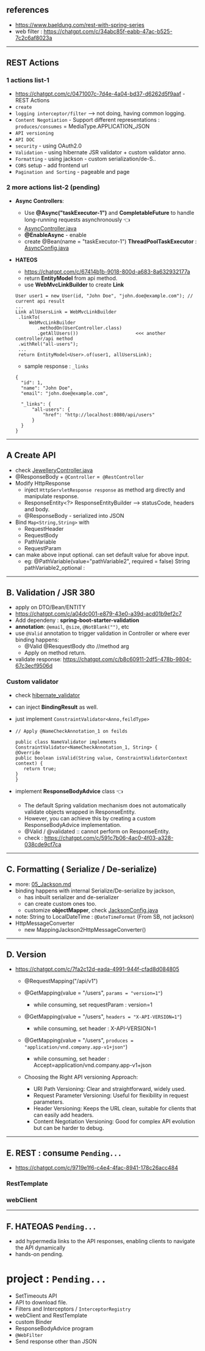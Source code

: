 ## references
- https://www.baeldung.com/rest-with-spring-series
- web filter : https://chatgpt.com/c/34abc85f-eabb-47ac-b525-7c2c6af8023a 
 
---
## REST Actions

### 1 actions list-1
- https://chatgpt.com/c/0471007c-7d4e-4a04-bd37-d6262d5f9aaf - REST Actions
- `create`
- `logging interceptor/filter` --> not doing, having common logging.
- `Content Negotiation` - Support different representations : `produces/consumes` = MediaType.APPLICATION_JSON
- `API versioning`
- `API DOC`
- `security` - using OAuth2.0
- `Validation` - using hibernate JSR validator + custom validator anno.
- `Formatting` - using jackson - custom serialization/de-S..
- `CORS` setup - add frontend url
- `Pagination and Sorting` - pageable and page<E>

### 2 more actions list-2 (pending)
- **Async Controllers**: 
  - Use **@Async("taskExecutor-1")** and **CompletableFuture** to handle long-running requests asynchronously :point_left:
  - [AsyncController.java](../../src/main/java/com/lekhraj/java/spring/SB_99_RESTful_API/controller/AsyncController.java)
  - **@EnableAsync** - enable
  - create @Bean(name = "taskExecutor-1") **ThreadPoolTaskExecutor** : [AsyncConfig.java](../../src/main/java/com/lekhraj/java/spring/SB_99_RESTful_API/configuration/AsyncConfig.java)
  
- **HATEOS**
  - https://chatgpt.com/c/67414b1b-9018-800d-a683-8a632932177a
  - return **EntityModel<Result>** from api method.
  - use **WebMvcLinkBuilder** to create **Link**
  ```
  User user1 = new User(id, "John Doe", "john.doe@example.com"); // current api result
  ...
  Link allUsersLink = WebMvcLinkBuilder
   .linkTo(
       WebMvcLinkBuilder
          .methodOn(UserController.class)
          .getAllUsers())                     <<< another controller/api method
   .withRel("all-users");
   ...
   return EntityModel<User>.of(user1, allUsersLink);
  ```
  - sample response : `_links`
  ```
  {
    "id": 1,
    "name": "John Doe",
    "email": "john.doe@example.com",
  
    "_links": {
        "all-users": {
            "href": "http://localhost:8080/api/users"
        }
    }
  }
  ```

---
## A Create API
- check [JewelleryController.java](..%2F..%2Fsrc%2Fmain%2Fjava%2Fcom%2Flekhraj%2Fjava%2Fspring%2FSB_99_RESTful_API%2Fcontroller%2FJewelleryController.java)
- @ResponseBody + `@Controller` =` @RestController`
- Modify HttpResponse
  - inject `HttpServletResponse response` as method arg directly and manipulate response.
  - ResponseEntity<?> ResponseEntityBuilder -->  statusCode, headers and body.
  - @ResponseBody - serialized into JSON
- Bind `Map<String,String>` with
  - RequestHeader
  - RequestBody
  - PathVariable
  - RequestParam
- can make above input optional. can set default value for above input.
  - eg:  @PathVariable(value="pathVariable2", required = false) String pathVariable2_optional :

---

## B. Validation / JSR 380
- apply on DTO/Bean/ENTITY
- https://chatgpt.com/c/a04dc001-e879-43e0-a39d-acd01b9ef2c7
- Add dependeny : **spring-boot-starter-validation**
- **annotation**: `@email`, `@size`, `@NotBlank("")`, etc
- use `@Valid` annotation to trigger validation in Controller or where ever binding happens:
    - @Valid @ResquestBody dto //method arg
    - Apply on method return.
- validate response: https://chatgpt.com/c/b8c60911-2df5-478b-9804-67c3ecf9506d

### Custom validator 
- check [hibernate_validator](..%2F..%2Fsrc%2Fmain%2Fjava%2Fcom%2Flekhraj%2Fjava%2Fspring%2FSB_99_RESTful_API%2Fhibernate_validator)
- can inject **BindingResult** as well.
- just implement `ConstraintValidator<Anno,feildType>`
- ```
  // Apply @NameCheckAnnotation_1 on feilds
    
  public class NameValidator implements ConstraintValidator<NameCheckAnnotation_1, String> {
  @Override
  public boolean isValid(String value, ConstraintValidatorContext context) {
     return true;
  }
  }
  ```
  
- implement **ResponseBodyAdvice** class :point_left:
  - The default Spring validation mechanism does not automatically validate objects wrapped in ResponseEntity. 
  - However, you can achieve this by creating a custom ResponseBodyAdvice implementation.
  - @Valid / @validated :: cannot perform on ResponseEntity.
  - check : https://chatgpt.com/c/591c7b06-4ac0-4f03-a328-038cde9cf7ca

---

## C. Formatting ( Serialize / De-serialize)
- more: [05_Jackson.md](05_Jackson.md)
- binding happens with internal Serialize/De-serialize by jackson, 
  - has inbuilt serializer and de-serializer
  - can create custom ones too.
  - customize **objectMapper**, check [JacksonConfig.java](..%2F..%2Fsrc%2Fmain%2Fjava%2Fcom%2Flekhraj%2Fjava%2Fspring%2FSB_99_RESTful_API%2Fconfiguration%2FJacksonConfig.java)
- note: String to LocalDateTime : `@DateTimeFormat` (From SB, not jackson)
- HttpMessageConverter
  - new MappingJackson2HttpMessageConverter()

---
## D. Version
- https://chatgpt.com/c/7fa2c12d-eada-4991-944f-cfad8d084805
  - @RequestMapping("/api/v1")
  - @GetMapping(value = "/users", `params = "version=1"`)
    - while consuming, set requestParam :  version=1
  - @GetMapping(value = "/users", `headers = "X-API-VERSION=1"`)
    - while consuming, set header : X-API-VERSION=1
    
  - @GetMapping(value = "/users", `produces = "application/vnd.company.app-v1+json"`)
    - while consuming, set header : Accept=application/vnd.company.app-v1+json

  - Choosing the Right API versioning Approach:
    - URI Path Versioning: Clear and straightforward, widely used.
    - Request Parameter Versioning: Useful for flexibility in request parameters.
    - Header Versioning: Keeps the URL clean, suitable for clients that can easily add headers.
    - Content Negotiation Versioning: Good for complex API evolution but can be harder to debug.

---

## E. REST : consume `Pending...`
- https://chatgpt.com/c/9719e1f6-c4e4-4fac-8941-178c26acc484
### RestTemplate
### webClient

---

## F. HATEOAS `Pending...`
- add hypermedia links to the API responses, enabling clients to navigate the API dynamically
- hands-on pending.

# project : `Pending...`
- SetTimeouts API
- API to download file.
- Filters and Interceptors / `InterceptorRegistry`
- webClient and RestTemplate
- custom Binder
- ResponseBodyAdvice program
- `@WebFilter`
- Send response other than JSON